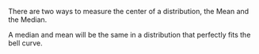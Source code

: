 There are two ways to measure the center of a distribution, the Mean and the Median.

A median and mean will be the same in a distribution that perfectly fits the bell curve. 

